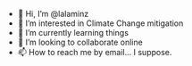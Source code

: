 - 👋 Hi, I’m @lalaminz
- 👀 I’m interested in Climate Change mitigation 
- 🌱 I’m currently learning things
- 💞️ I’m looking to collaborate online
- 📫 How to reach me by email... I suppose. 

<!---
lalaminz/lalaminz is a ✨ special ✨ repository because its `README.md` (this file) appears on your GitHub profile.
You can click the Preview link to take a look at your changes.
--->
